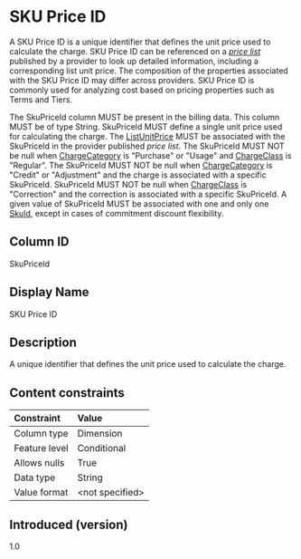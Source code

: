 # SKU Price ID

A SKU Price ID is a unique identifier that defines the unit price used to calculate the charge. SKU Price ID can be referenced on a [*price list*](#glossary:price-list) published by a provider to look up detailed information, including a corresponding list unit price. The composition of the properties associated with the SKU Price ID may differ across providers. SKU Price ID is commonly used for analyzing cost based on pricing properties such as Terms and Tiers.

The SkuPriceId column MUST be present in the billing data. This column MUST be of type String. SkuPriceId MUST define a single unit price used for calculating the charge. The [ListUnitPrice](#listunitprice) MUST be associated with the SkuPriceId in the provider published *price list*. The SkuPriceId MUST NOT be null when [ChargeCategory](#chargecategory) is "Purchase" or "Usage" and [ChargeClass](#chargeclass) is "Regular". The SkuPriceId MUST NOT be null when [ChargeCategory](#chargecategory) is "Credit" or "Adjustment" and the charge is associated with a specific SkuPriceId. SkuPriceId MUST NOT be null when [ChargeClass](#chargeclass) is "Correction" and the correction is associated with a specific SkuPriceId. A given value of SkuPriceId MUST be associated with one and only one [SkuId](#skuid), except in cases of commitment discount flexibility.

## Column ID

SkuPriceId

## Display Name

SKU Price ID

## Description

A unique identifier that defines the unit price used to calculate the charge.

## Content constraints

| Constraint       | Value          |
| :--------------- | :------------- |
| Column type      | Dimension      |
| Feature level    | Conditional      |
| Allows nulls     | True           |
| Data type        | String         |
| Value format     | \<not specified> |

## Introduced (version)

1.0
